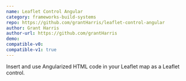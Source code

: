 ```yaml
---
name: Leaflet Control Angular
category: frameworks-build-systems
repo: https://github.com/grantHarris/leaflet-control-angular
author: Grant Harris
author-url: https://github.com/grantHarris
demo: 
compatible-v0:
compatible-v1: true
---
```


Insert and use Angularized HTML code in your Leaflet map as a Leaflet control.
